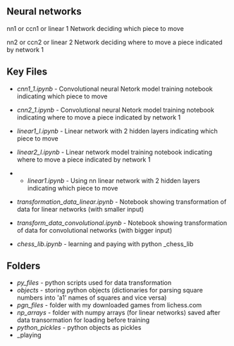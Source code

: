 ## Neural networks
nn1 or ccn1 or linear 1
Network deciding which piece to move

nn2 or ccn2 or linear 2
Network deciding where to move a piece indicated by network 1

## Key Files

* _cnn1_1.ipynb_ - Convolutional neural Netork model training notebook indicating which piece to move
* _cnn2_1.ipynb_ - Convolutional neural Netork model training notebook indicating where to move a piece indicated by network 1
* _linear1_l.ipynb_ - Linear network with 2 hidden layers indicating which piece to move
* _linear2_l.ipynb_ - Linear network model training notebook indicating where to move a piece indicated by network 1

* * _linear1.ipynb_ - Using nn linear network with 2 hidden layers indicating which piece to move

* _transformation_data_linear.ipynb_ - Notebook showing transformation of data for linear networks (with smaller input)

* _transform_data_convolutional.ipynb_ - Notebook showing transformation of data for convolutional networks (with bigger input)

* _chess_lib.ipynb_ - learning and paying with python _chess_lib


## Folders

* _py_files_ - python scripts used for data transformation
* _objects_ - storing python objects (dictionaries for parsing square numbers into 'a1' names of squares and vice versa)
* _pgn_files_ - folder with my downloaded games from lichess.com
* _np_arrays_ - folder with numpy arrays (for linear networks) saved after data transormation for loading before training
* _python_pickles_ - python objects as pickles
* _playing

